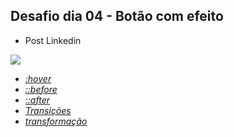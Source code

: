 
##  Desafio dia 04 - Botão com efeito <a name="id04"></a>

- Post Linkedin

 <a href="https://www.linkedin.com/posts/lucasroberty_30diasdecss-activity-6723044527482957824-ri3Z" target="_blank"><img src="https://img.icons8.com/nolan/128/linkedin.png" target="_blank"></a>

* *[:hover](https://www.w3schools.com/cssref/sel_hover.asp)* 
* *[::before](https://www.w3schools.com/cssref/sel_before.asp)*
* *[::after](https://www.w3schools.com/cssref/sel_after.asp)*
* *[Transições ](https://www.w3schools.com/css/css3_transitions.asp)*
* *[transformação](https://www.w3schools.com/cssref/css3_pr_transform.asp)*
